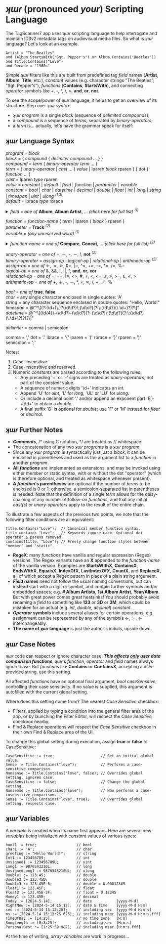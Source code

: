 ﻿# _ʞɯɾ_ (pronounced _your_) Scripting Language  
  
The TagScanner7 app uses _ʞɯɾ_ scripting language to help interrogate and maintain ID3v2 metadata tags on audiovisual media files. So what is _ʞɯɾ_ language? Let's look at an example.  
  
    Artist = "The Beatles"  
    and (Album.StartsWith("Sgt. Pepper's") or Album.Contains("Beatles"))  
    and Title.Contains("Love")  
    and Decade = "1960s"  
  
Simple _ʞɯɾ_ filters like this are built from predefined tag _field_ names (**Artist**, **Album**, **Title**, etc.), _constant_ values (e.g. character strings "The Beatles", "Sgt. Pepper's"), _functions_ (**Contains**, **StartsWith**), and connecting _operator_ symbols like +, -, *, /, =, **and**, **or**, **not**.  
  
To see the scope/power of _ʞɯɾ_ language, it helps to get an overview of its structure. Step one: _ʞɯɾ_ _syntax_.  
  
- _ʞɯɾ_ _program_ is a single _block_ (sequence of _delimited_ _compounds_);  
- a _compound_ is a sequence of _terms_, separated by _binary-operators_;  
- a _term_ is... actually, let's have the grammar speak for itself:  
  
## _ʞɯɾ_ Language Syntax  
  
_program_ = _block_  
_block_ = \{ _compound_ \{ _delimiter_ _compound_ ... \} \}  
_compound_ = _term_ \{ _binary-operator_ _term_ ... \}  
_term_ = \{ _unary-operator_ | _cast_ ... \} _value_ | lparen _block_ rparen \{ \{ dot \} _function_ ... \}  
_cast_ = lparen _type_ rparen  
_value_ = _constant_ | _default_ | _field_ | _function_ | _parameter_ | _variable_  
_constant_ = _bool_ | _char_ | _datetime_ | _decimal_ | _double_ | _float_ | _int_ | _long_ | _string_ | _timespan_ | _uint_ | _ulong_ <sup>_(1,3)_</sup>  
_default_ = lbrace _type_ rbrace  

<details><summary><i>field = one of</i> <b>Album</b>, <b>Album Artist</b>, ... <i>(click here for full list) <sup>(1)</sup>  </i></summary><b>
Album<br>
Album Artist<br>
Album Artists<br>
# Album Artists<br>
Album Artists (sorted)<br>
# Album Artists (sorted)<br>
Album Gain<br>
Album Peak<br>
Album (sort by)<br>
Amazon ID<br>
Artist<br>
Artists<br>
# Artists<br>
Artists (joined)<br>
Audio Bit Rate<br>
# Audio Channels<br>
Audio Sample Rate<br>
BPM<br>
# Bits Per Sample<br>
Century<br>
Classical?<br>
Codecs<br>
Comments<br>
Composer<br>
Composers<br>
# Composers<br>
Composers (sorted)<br>
# Composers (sorted)<br>
Conductor<br>
Copyright<br>
Decade<br>
Disc #<br>
Disc # of #<br>
Disc & Track #<br>
# Discs<br>
Duration<br>
Empty?<br>
File Attributes<br>
File Created<br>
File Created (UTC)<br>
File Extension<br>
File Accessed<br>
File Accessed (UTC)<br>
File Modified<br>
File Modified (UTC)<br>
File Name<br>
File Name (no ext)<br>
File Path<br>
File Size<br>
File Status<br>
First Album Artist<br>
First Album Artist (sorted)<br>
First Artist<br>
First Composer<br>
First Composer (sorted)<br>
First Genre<br>
First Performer<br>
First Performer (sorted)<br>
Genre<br>
Genres<br>
# Genres<br>
Grouping<br>
Image Altitude<br>
Image Creator<br>
Image Date/Time<br>
Image Exposure Time<br>
Image 'F' Number<br>
Image Focal Length<br>
Image Focal Length (35mm)<br>
Image ISO Speed<br>
Image Keywords<br>
Image Latitude<br>
Image Longitude<br>
Image Make<br>
Image Model<br>
Image Orientation<br>
Image Rating<br>
Image Software<br>
Invariant End Position<br>
Invariant Start Position<br>
Lyrics<br>
Media Description<br>
Media Types<br>
Millennium<br>
Mime Type<br>
MusicBrainz Artist ID<br>
MusicBrainz Disc ID<br>
MusicBrainz Release Artist ID<br>
MusicBrainz Release Country<br>
MusicBrainz Release ID<br>
MusicBrainz Release Status<br>
MusicBrainz Release Type<br>
MusicBrainz Track ID<br>
MusicIP PUID<br>
Performers<br>
# Performers<br>
Performers (joined, sorted)<br>
Performers (sorted)<br>
# Performers (sorted)<br>
Photo Height<br>
Photo Quality<br>
Photo Width<br>
Pictures<br>
# Pictures<br>
Possibly Corrupt?<br>
Tag Types<br>
Tag Types on Disk<br>
Title<br>
Title (sort by)<br>
# Tracks<br>
Track Gain<br>
Track #<br>
Track # of #<br>
Track Peak<br>
Video Height<br>
Video Width<br>
Year<br>
Year/Album<br>
</b></details>  

_function_ = _function-name_ \{ _term_ | lparen \{ _block_ \} rparen \}  
_parameter_ = **Track** <sup>_(2)_</sup>  
_variable_ = _(any unreserved word)_ <sup>_(1)_</sup>  

<details><summary><i>function-name = one of</i> <b>Compare</b>, <b>Concat</b>, ... <i>(click here for full list) <sup>(2)</sup></i></summary><b>
Compare<br>
Concat<br>
Contains<br>
ContainsX<br>
Count<br>
CountX<br>
Empty<br>
EndsWith<br>
EndsWithX<br>
Equals<br>
EqualsX<br>
Format<br>
If<br>
IndexOf<br>
IndexOfX<br>
Insert<br>
Join<br>
LastIndexOf<br>
LastIndexOfX<br>
Length<br>
Lower<br>
Max<br>
Min<br>
Pow<br>
Remove<br>
Replace<br>
ReplaceX<br>
Round<br>
Sign<br>
StartsWith<br>
StartsWithX<br>
Substring<br>
ToString<br>
Trim<br>
Truncate<br>
Upper<br>
</b></details>

_unary-operator_ = _one of_ +, ＋, -, －, !, **not** <sup>_(2)_</sup>  
_binary-operator_ = _assign-op_ | _logical-op_ | _relational-op_ | _arithmetic-op_ <sup>_(2)_</sup>  
_assign-op_ = _one of_ \<-, :=, ←, &=, |=, \^=, +=, -=, \*=, /=, %=  
_logical-op_ = _one of_ &, &&, |, ||, ^, **and**, **or**, **xor**  
_relational-op_ = _one of_ =, ==, !=, <>, #, ≠, <, \<=, ≤, ≯, >=, ≥, ≮, >  
_arithmetic-op_ = _one of_ +, ＋, -, －, *, ×, ✕, /, ÷, ／, %  
  
_bool_ = _one of_ **true**, **false**  
_char_ = any single character enclosed in single quotes: 'A'  
_string_ = any character sequence enclosed in double quotes: "Hello, World!"  
_timespan_ = @"\^\\[(?:(\d+)\\.)?(\d\d?)\\:(\d\d?)(?:\\:(\d\d?)(\\.\d+)?)?\\]"  
_datetime_ = @"\^\\[(\d{4})-(\d\d?)\-(\d\d?)(?: (\d\d?)\\:(\d\d?)(?:\\:(\d\d?)(\\.\d+)?)?)?\\]"  
  
_delimiter_ = comma | semicolon  

comma = ','
dot = '.'
lbrace = '{'
lparen = '('
rbrace = '}'
rparen = ')'  
semicolon = ';'
  
Notes:  
1. Case-insensitive.  
2. Case-insensitive and reserved.  
3. Numeric _constants_ are parsed according to the following rules:  
   - Any preceding '+' or '-' signs are treated as _unary-operators_, not part of the _constant_ value.  
   - A sequence of numeric digits '\d+' indicates an _int_.  
   - Append 'U' for _uint_, 'L' for _long_, 'UL' or 'LU' for _ulong_.  
   - Or include a decimal point '.' and/or append an exponent part 'E[-+]\d+' to obtain a _double_.  
   - A final suffix 'D' is optional for _double_; use 'F' or 'M' instead for _float_ or _decimal_.  
  
## _ʞɯɾ_ Further Notes  
  
- ***Comments***, /* using C notation, */ are treated as // whitespace.  
- The concatenation of any two _ʞɯɾ_ _programs_ is a _ʞɯɾ_ _program_.  
- Since any _ʞɯɾ_ _program_ is syntactically just just a _block_, it can be enclosed in parentheses and used as the argument list to a _function_ in another _program_.  
- **All *functions*** are implemented as extensions, and may be invoked using either member or static syntax, with or without the dot "operator" (which is therefore optional, and treated as whitespace whenever present).  
- **A *function*'s parentheses** are optional if the number of _terms_ to be enclosed is 0 or 1; otherwise, a semicolon-separated list in parentheses is needed. Note that the definition of a single _term_ allows for the daisy-chaining of any number of follow-on _functions_, and that any initial _cast(s)_ or _unary-operators_ apply to the result of the entire chain.
  
To illustrate a few aspects of the previous two points, we note that the following filter conditions are all equivalent:  
  
    Title.Contains("Love");  // Canonical member function syntax.
    title contains "Love";   // Keywords ignore case. Optional dot operator & parens removed.
    contains(title, "Love"); // Freely change function styles between "member" and "static".
  
- **RegeX**: many _functions_ have vanilla and regular expression (Regex) versions. The Regex variants have an **X** appended to the _function-name_ of the vanilla version. Examples are **StartsWithX**, **ContainsX**, **EndsWithX**, **EqualsX**, **IndexOfX**, **LastIndexOfX**, **CountX**, and **ReplaceX**, all of which accept a Regex pattern in place of a plain string argument.  
- ***Field* names** need not follow the usual naming conventions, but can instead start with a digit or symbol, and contain further symbols and/or embedded spaces; e.g. **\#&nbsp;Album&nbsp;Artists**, **1st&nbsp;Album&nbsp;Artist**, **Year/Album**. But with great power comes great heatsinks! You should probably avoid renaming a _field_ to something like **123** or **3D** or **3M**, which could be mistaken for an actual (e.g. _int_, _double_, _decimal_) _constant_.  
- ***Operator* symbols** include several aliases for certain operations, e.g. assignment can be represented by any of the symbols \<-, :=, ← interchangeably.  
- **The name of _ʞɯɾ_ language** is just the author's initials, upside down.  
  
## _ʞɯɾ_ Case Notes  
  
_ʞɯɾ_ code can respect or ignore character case. ***This affects <u>only</u> user data comparison functions***; _ʞɯɾ_'s _function_, _operator_ and _field_ names always ignore case.  But _functions_ like **Contains** or **ContainsX**, accepting a user-provided string, use this setting.  
  
All affected _functions_ have an optional final argument, _bool caseSensitive_, controlling their case sensitivity. If no value is supplied, this argument is autofilled with the current global setting.  
  
Where does this setting come from? The nearest _Case Sensitive_ checkbox:  
  
- Filters, applied by typing a condition into the general filter area of the app, or by launching the Filter Editor, will respect the _Case Sensitive_ checkbox nearby.  
- Find & Replace operations will respect the _Case Sensitive_ checkbox in their own Find & Replace area of the UI.  
  
To change this global setting during execution, assign **true** or **false** to CaseSensitive:  
  
    CaseSensitive := true;                     // Set an initial global value.
    Sense := Title.Contains("love");           // Performs a case-sensitive comparison.
    Nonsense := Title.Contains("love", false); // Overrides global setting, ignores case.
    CaseSensitive := false;                    // Change the global setting.
    Nonsense := Title.Contains("love");        // Now performs a case-insensitive comparison.
    Sense := Title.Contains("love", true);     // Overrides global setting, respects case.

## _ʞɯɾ_ Variables  
  
A _variable_ is created when its name first appears. Here are several new _variables_ being initialized with _constant_ values of various types:  
  
    bool1 := true;                  // bool  
    char1 := 'A';                   // char  
    greeting := "Hello World!";     // string  
    Int1 := 123456789;              // int  
    Unsigned1 := 123456789U;        // uint  
    Long1 := 9876543210L;           // long  
    UnsignedLong1 := 9876543210UL;  // ulong  
    Double1 := 123.45;              // double  
    Double2 := 123.45D;             // double  
    Double3 := 123.45E-6;           // double = 0.00012345  
    Float1 := 123.45F;              // float  
    Float2 := 123.45E-3F;           // float = 0.12345  
    Money1 := 123.45M;              // decimal  
    Today := [2024-5-14];           // date           [yyyy-M-d]  
    RightNow := [2024-5-14 15:12];  // date & time    [yyyy-M-d H:m]  
    sec := [2024-5-14 15:12:25];    // including sec  [yyyy-M-d H:m:s]  
    ms := [2024-5-14 15:12:25.625]; // including msec [yyyy-M-d H:m:s.fff]  
    TimeOfDay := [14:25];           // no time zone   [H:m]  
    SongLength := [0:3:25];         // including sec  [H:m:s]  
    PersonalBest := [1:25:59.987];  // including msec [H:m:s.fff]  

At the time of writing, _array-variables_ are work in progress...
